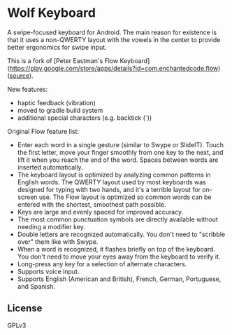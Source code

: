 Wolf Keyboard
=============

A swipe-focused keyboard for Android. The main reason for existence is
that it uses a non-QWERTY layout with the vowels in the center to
provide better ergonomics for swipe input.

This is a fork of [Peter Eastman's Flow Keyboard]
(https://play.google.com/store/apps/details?id=com.enchantedcode.flow)
([source](https://sourceforge.net/projects/flowkeyboard/)).

New features:

* haptic feedback (vibration)
* moved to gradle build system
* additional special characters (e.g. backtick (`))

Original Flow feature list:

* Enter each word in a single gesture (similar to Swype or SlideIT). Touch the first letter, move your finger smoothly from one key to the next, and lift it when you reach the end of the word. Spaces between words are inserted automatically.
* The keyboard layout is optimized by analyzing common patterns in English words. The QWERTY layout used by most keyboards was designed for typing with two hands, and it's a terrible layout for on-screen use. The Flow layout is optimized so common words can be entered with the shortest, smoothest path possible.
* Keys are large and evenly spaced for improved accuracy.
* The most common punctuation symbols are directly available without needing a modifier key.
* Double letters are recognized automatically. You don't need to "scribble over" them like with Swype.
* When a word is recognized, it flashes briefly on top of the keyboard. You don't need to move your eyes away from the keyboard to verify it.
* Long-press any key for a selection of alternate characters.
* Supports voice input.
* Supports English (American and British), French, German, Portuguese, and Spanish.

License
-------

GPLv3

